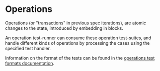 # Operations

Operations (or "transactions" in previous spec iterations),
 are atomic changes to the state, introduced by embedding in blocks.

An operation test-runner can consume these operation test-suites,
 and handle different kinds of operations by processing the cases using the specified test handler.

Information on the format of the tests can be found in the [operations test formats documentation](../../formats/operations/README.md).



